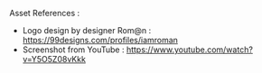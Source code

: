 Asset References :
- Logo design by designer Rom@n : https://99designs.com/profiles/iamroman
- Screenshot from YouTube : https://www.youtube.com/watch?v=Y5O5Z08vKkk
